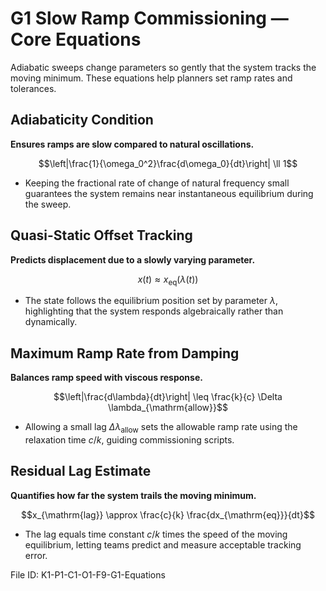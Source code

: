 # G1 Slow Ramp Commissioning — Core Equations

Adiabatic sweeps change parameters so gently that the system tracks the moving minimum. These equations help planners set ramp rates and tolerances.

## Adiabaticity Condition
**Ensures ramps are slow compared to natural oscillations.**

$$\left|\frac{1}{\omega_0^2}\frac{d\omega_0}{dt}\right| \ll 1$$

- Keeping the fractional rate of change of natural frequency small guarantees the system remains near instantaneous equilibrium during the sweep.

## Quasi-Static Offset Tracking
**Predicts displacement due to a slowly varying parameter.**

$$x(t) \approx x_{\mathrm{eq}}(\lambda(t))$$

- The state follows the equilibrium position set by parameter $\lambda$, highlighting that the system responds algebraically rather than dynamically.

## Maximum Ramp Rate from Damping
**Balances ramp speed with viscous response.**

$$\left|\frac{d\lambda}{dt}\right| \leq \frac{k}{c} \Delta \lambda_{\mathrm{allow}}$$

- Allowing a small lag $\Delta \lambda_{\mathrm{allow}}$ sets the allowable ramp rate using the relaxation time $c/k$, guiding commissioning scripts.

## Residual Lag Estimate
**Quantifies how far the system trails the moving minimum.**

$$x_{\mathrm{lag}} \approx \frac{c}{k} \frac{dx_{\mathrm{eq}}}{dt}$$

- The lag equals time constant $c/k$ times the speed of the moving equilibrium, letting teams predict and measure acceptable tracking error.

File ID: K1-P1-C1-O1-F9-G1-Equations

